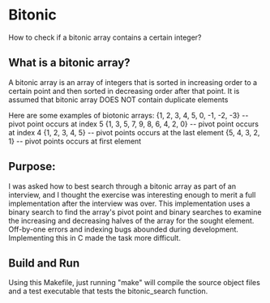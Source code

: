# Bitonic
How to check if a bitonic array contains a certain integer? 

## What is a bitonic array?
 A bitonic array is an array of integers that is sorted in increasing order
 to a certain point and then sorted in decreasing order after that point. It is
 assumed that bitonic array DOES NOT contain duplicate elements 
 
 Here are some examples of biotonic arrays:
 {1, 2, 3, 4, 5, 0, -1, -2, -3} 	 -- pivot point occurs at index 5
 {1, 3, 5, 7, 9, 8, 6, 4, 2, 0}	 -- pivot point occurs at index 4
 {1, 2, 3, 4, 5}		 			 -- pivot points occurs at the last element
 {5, 4, 3, 2, 1} 				 -- pivot points occurs at first element
 
  
## Purpose: 
 I was asked how to best search through a bitonic array as part of an interview,
 and I thought the exercise was interesting enough to merit a full implementation
 after the interview was over. This implementation uses a binary search to find 
 the array's pivot point and binary searches to examine the increasing and decreasing
 halves of the array for the sought element. Off-by-one errors and indexing bugs abounded
 during development. Implementing this in C made the task more difficult. 

## Build and Run
 Using this Makefile, just running "make" will compile the source object files and a test
 executable that tests the bitonic_search function.